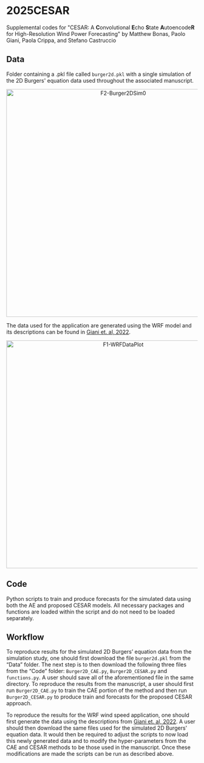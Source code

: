 # 2025CESAR
Supplemental codes for "CESAR: A **C**onvolutional **E**cho **S**tate **A**utoencode**R** for High-Resolution Wind Power Forecasting" by Matthew Bonas, Paolo Giani, Paola Crippa, and Stefano Castruccio

## Data
Folder containing a .pkl file called `burger2d.pkl` with a single simulation of the 2D Burgers' equation data used throughout the associated manuscript. 

<p align = "center">
  <img src="https://github.com/user-attachments/assets/f60151c9-db63-4066-aa45-aeec7d4c637d" alt="F2-Burger2DSim0" width="600"/>
  <br>
</p>

The data used for the application are generated using the WRF model and its descriptions can be found in [Giani et. al, 2022](https://journals.ametsoc.org/view/journals/mwre/150/5/MWR-D-21-0216.1.xml).

<p align = "center">
  <img src="https://github.com/user-attachments/assets/afbb332a-1b21-4825-8b46-aedce156fa18" alt="F1-WRFDataPlot" width="600"/>
  <br>
</p>


## Code
Python scripts to train and produce forecasts for the simulated data using both the AE and proposed CESAR models. All necessary packages and functions are loaded within the script and do not need to be loaded separately.

## Workflow
To reproduce results for the simulated 2D Burgers’ equation data from the simulation study, one should first download the file `burger2d.pkl` from the “Data” folder. The next step is to then download the following three files from the “Code” folder: `Burger2D_CAE.py`, `Burger2D_CESAR.py` and `functions.py`. A user should save all of the aforementioned file in the same directory. To reproduce the results from the manuscript, a user should first run `Burger2D_CAE.py` to train the CAE portion of the method and then run `Burger2D_CESAR.py` to produce train and forecasts for the proposed CESAR approach. 

To reproduce the results for the WRF wind speed application, one should first generate the data using the descriptions from [Giani et. al, 2022](https://journals.ametsoc.org/view/journals/mwre/150/5/MWR-D-21-0216.1.xml). A user should then download the same files used for the simulated 2D Burgers' equation data. It would then be required to adjust the scripts to now load this newly generated data and to modify the hyper-parameters from the CAE and CESAR methods to be those used in the manuscript. Once these modifications are made the scripts can be run as described above.

